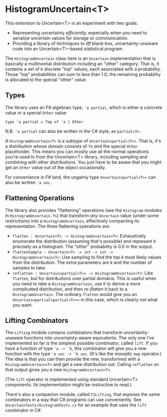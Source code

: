 HistogramUncertain\<T\>
=======================

This extension to Uncertain\<T\> is an experiment with two goals:

* Representing uncertainty *efficiently,* especially when you need to serialize uncertain values for storage or communication.
* Providing a library of techniques to *lift* black-box, uncertainty-unaware code into an Uncertain\<T\>-based statistical program.

The `HistogramUncertain` class here is an `Uncertain` implementation that is basically a multinomial distribution including an "other" category. That is, it contains a set of *k* discrete "top" values, each associated with a probability. Those "top" probabilities can sum to less than 1.0; the remaining probability is allocated to the special "other" value.


Types
-----

The library uses an F# algebraic type, `'a partial`, which is either a concrete value or a special `Other` value:

    type 'a partial = Top of 'a | Other

N.B. `'a partial` can also be written in the C# style, as `partial<T>`.

A `HistogramUncertain<T>` is a subtype of `Uncertain<partial<T>>`. That is, it's a distribution whose domain consists of `T`s *and* the special `Other` placeholder. This means you can mostly use all the normal operations you're used to from the Uncertain\<T\> library, including sampling and combining with other distributions. You just have to be aware that you might get an `Other` value out of the object occasionally.

For convenience in F# land, the ungainly type `Uncertain<partial<T>>` can also be written `'a unc`.


Flattening Operations
---------------------

The library also provides "flattening" operations (see the `Histogram` modules in `HistogramUncertain.fs`) that transform *any* `Uncertain` value (under some restrictions) into a `HistogramUncertain`, effectively compacting its representation.
The three flattening operations are:

* `flatten : Uncertain<T> -> HistogramUncertain<T>`: Exhaustively enumerate the distribution (assuming that's possible) and represent it precisely as a histogram. The "other" probability is 0.0 in the output.
* `flattenSample : Uncertain<T> -> int -> int -> HistogramUncertain<T>`: Use sampling to find the top *k* most likely values from the distribution. The extra parameters are *k* and the number of samples to take.
* `reflatten : Uncertain<partial<T>> -> HistogramUncertain<T>`: Like `flatten`, but for distributions over partial domains. This is useful when you need to take a `HistogramUncertain`, use it to derive a more complicated distribution, and then *re-flatten* it back to a `HistogramUncertain`. The ordinary `flatten` would give you an `Uncertain<partial<partial<T>>>` in this case, which is clearly not what you want.


Lifting Combinators
-------------------

The `Lifting` module contains combinators that transform uncertainty-unaware functions into uncertainty-aware equivalents. The only one I've implemented so far is the simplest possible combinator, called `lift`. If you have a function of type `'a -> 'b`, this combinator will give you a new function with the type `'a unc -> 'b unc`. (It's like the monadic `map` operator.) The idea is that you can then provide the new, transformed with a `HistogramUncertain<T>` and get a new distribution out. Calling `reflatten` on that output gives you a new `HistogramUncertain<T>`.

(The `lift` operator is implemented using standard Uncertain\<T\> components. Its implementation might be instructive to read.)

There's also a companion module, called `CSLifting`, that exposes the same combinators in a way that C# programs can use conveniently. See `UncertainTests/HistogramTests.cs` for an example that uses the `lift` combinator in C#.
